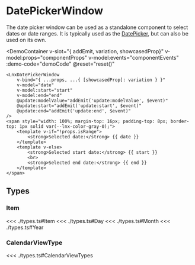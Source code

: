 <script setup lang="ts">
import { ref } from 'vue';
import { LnxDatePickerWindow } from '.';
import { useComponent } from './docs.js';

const {
    componentProps,
    props,
    componentEvents,
    demoCode,
    reset,
} = useComponent();

const date = ref();
const start = ref();
const end = ref();
</script>

# DatePickerWindow

The date picker window can be used as a standalone component to select dates or date ranges. It is typically used as the [DatePicker](/components/date-picker), but can also be used on its own.

<DemoContainer
    v-slot="{ addEmit, variation, showcasedProp}"
    v-model:props="componentProps"
    v-model:events="componentEvents"
    :demo-code="demoCode"
    @reset="reset()"
>
    <LnxDatePickerWindow
        v-bind="{ ...props, ...{ [showcasedProp]: variation } }"
        v-model="date"
        v-model:start="start"
        v-model:end="end"
        @update:modelValue="addEmit('update:modelValue', $event)"
        @update:start="addEmit('update:start', $event)"
        @update:end="addEmit('update:end', $event)"
    />
    <span style="width: 100%; margin-top: 16px; padding-top: 8px; border-top: 1px solid var(--lnx-color-gray-0);">
        <template v-if="!props.isRange">
            <strong>Selected date:</strong> {{ date }}
        </template>
        <template v-else>
            <strong>Selected start date:</strong> {{ start }}
            <br>
            <strong>Selected end date:</strong> {{ end }}
        </template>
    </span>
</DemoContainer>

## Types

### Item
<<< ./types.ts#Item
<<< ./types.ts#Day
<<< ./types.ts#Month
<<< ./types.ts#Year

### CalendarViewType
<<< ./types.ts#CalendarViewTypes